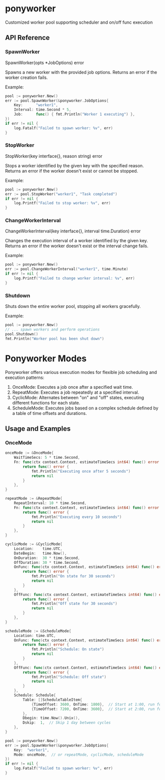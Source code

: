 # ponyworker
Customized worker pool supporting scheduler and on/off func execution

## API Reference

### SpawnWorker

SpawnWorker(opts *JobOptions) error

Spawns a new worker with the provided job options. Returns an error if the worker creation fails.

Example:

```go
pool := ponyworker.New()
err := pool.SpawnWorker(&ponyworker.JobOptions{
    Key:      "worker1",
    Interval: time.Second * 5,
    Job:      func() { fmt.Println("Worker 1 executing") },
})
if err != nil {
    log.Fatalf("Failed to spawn worker: %v", err)
}
```


### StopWorker

StopWorker(key interface{}, reason string) error

Stops a worker identified by the given key with the specified reason. Returns an error if the worker doesn't exist or cannot be stopped.

Example:

```go
pool := ponyworker.New()
err := pool.StopWorker("worker1", "Task completed")
if err != nil {
    log.Printf("Failed to stop worker: %v", err)
}
```

### ChangeWorkerInterval

ChangeWorkerInterval(key interface{}, interval time.Duration) error

Changes the execution interval of a worker identified by the given key. Returns an error if the worker doesn't exist or the interval change fails.

Example:

```go
pool := ponyworker.New()
err := pool.ChangeWorkerInterval("worker1", time.Minute)
if err != nil {
    log.Printf("Failed to change worker interval: %v", err)
}
```

### Shutdown
Shuts down the entire worker pool, stopping all workers gracefully.

Example:

```go
pool := ponyworker.New()
// ... spawn workers and perform operations
pool.Shutdown()
fmt.Println("Worker pool has been shut down")
```

# Ponyworker Modes

Ponyworker offers various execution modes for flexible job scheduling and execution patterns:

1. OnceMode: Executes a job once after a specified wait time.
2. RepeatMode: Executes a job repeatedly at a specified interval.
3. CyclicMode: Alternates between "on" and "off" states, executing different functions for each state.
4. ScheduleMode: Executes jobs based on a complex schedule defined by a table of time offsets and durations.

## Usage and Examples

### OnceMode

```go
onceMode := &OnceMode{
    WaitTimeSecs: 5 * time.Second,
    Fn: func(ctx context.Context, estimateTimeSecs int64) func() error {
        return func() error {
            fmt.Println("Executing once after 5 seconds")
            return nil
        }
    },
}

repeatMode := &RepeatMode{
    RepeatInterval: 10 * time.Second,
    Fn: func(ctx context.Context, estimateTimeSecs int64) func() error {
        return func() error {
            fmt.Println("Executing every 10 seconds")
            return nil
        }
    },
}

cyclicMode := &CyclicMode{
    Location:    time.UTC,
    DateBegin:   time.Now(),
    OnDuration:  30 * time.Second,
    OffDuration: 30 * time.Second,
    OnFunc: func(ctx context.Context, estimateTimeSecs int64) func() error {
        return func() error {
            fmt.Println("On state for 30 seconds")
            return nil
        }
    },
    OffFunc: func(ctx context.Context, estimateTimeSecs int64) func() error {
        return func() error {
            fmt.Println("Off state for 30 seconds")
            return nil
        }
    },
}

scheduleMode := &ScheduleMode{
    Location: time.UTC,
    OnFunc: func(ctx context.Context, estimateTimeSecs int64) func() error {
        return func() error {
            fmt.Println("Schedule: On state")
            return nil
        }
    },
    OffFunc: func(ctx context.Context, estimateTimeSecs int64) func() error {
        return func() error {
            fmt.Println("Schedule: Off state")
            return nil
        }
    },
    Schedule: Schedule{
        Table: []ScheduleTableItem{
            {TimeOffset: 3600, OnTime: 1800},  // Start at 1:00, run for 30 minutes
            {TimeOffset: 7200, OnTime: 3600},  // Start at 2:00, run for 1 hour
        },
        Dbegin: time.Now().Unix(),
        Dskip:  1,  // Skip 1 day between cycles
    },
}

pool := ponyworker.New()
err := pool.SpawnWorker(&ponyworker.JobOptions{
    Key:  "worker1",
    Mode: onceMode,  // or repeatMode, cyclicMode, scheduleMode
})
if err != nil {
    log.Fatalf("Failed to spawn worker: %v", err)
}
```